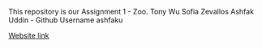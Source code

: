 This repository is our Assignment 1 - Zoo.
Tony Wu
Sofia Zevallos
Ashfak Uddin - Github Username ashfaku

[Website link](https://ashfaku.github.io/webdev1/)
